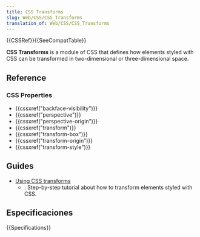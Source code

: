 ```yaml
---
title: CSS Transforms
slug: Web/CSS/CSS_Transforms
translation_of: Web/CSS/CSS_Transforms
---
```


{{CSSRef}}{{SeeCompatTable}}

**CSS Transforms** is a module of CSS that defines how elements styled with CSS can be transformed in two-dimensional or three-dimensional space.

## Reference

### CSS Properties

- {{cssxref("backface-visibility")}}
- {{cssxref("perspective")}}
- {{cssxref("perspective-origin")}}
- {{cssxref("transform")}}
- {{cssxref("transform-box")}}
- {{cssxref("transform-origin")}}
- {{cssxref("transform-style")}}

## Guides

- [Using CSS transforms](/es/docs/Web/CSS/CSS_Transforms/Using_CSS_transforms)
  - : Step-by-step tutorial about how to transform elements styled with CSS.

## Especificaciones

{{Specifications}}
